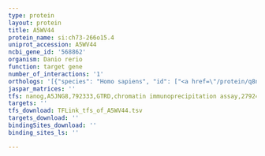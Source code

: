 ```yaml
---
type: protein
layout: protein
title: A5WV44
protein_name: si:ch73-266o15.4
uniprot_accession: A5WV44
ncbi_gene_id: '568862'
organism: Danio rerio
function: target gene
number_of_interactions: '1'
orthologs: '[{"species": "Homo sapiens", "id": ["<a href=\"/protein/q8na23\">Q8NA23</a>"]}, {"species": "Mus musculus", "id": ["<a href=\"/protein/q9jhb4\">Q9JHB4</a>"]}, {"species": "Rattus norvegicus", "id": ["<a href=\"/protein/d4acm5\">D4ACM5</a>"]}, {"species": "Caenorhabditis elegans", "id": ["<a href=\"/protein/o44856\">O44856</a>"]}]'
jaspar_matrices: ''
tfs: nanog,A5JNG8,792333,GTRD,chromatin immunoprecipitation assay,27924024%5Buid%5D,No
targets: ''
tfs_download: TFLink_tfs_of_A5WV44.tsv
targets_download: ''
bindingSites_download: ''
binding_sites_ls: ''

---
```


